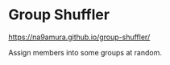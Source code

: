 # Group Shuffler

https://na9amura.github.io/group-shuffler/

Assign members into some groups at random.

